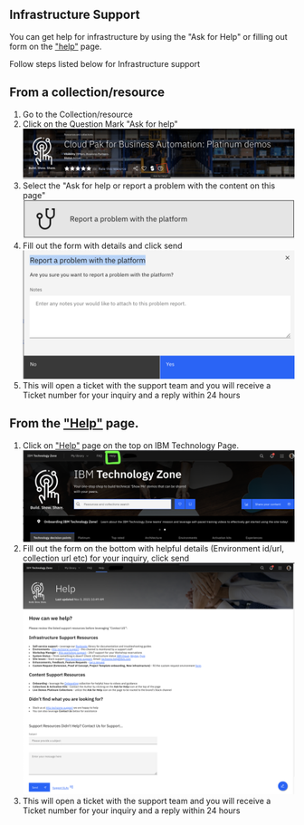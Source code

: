 ## Infrastructure Support

You can get help for infrastructure by using the "Ask for Help" or filling out form on the ["help"](https://techzone.ibm.com/help) page. 

Follow steps listed below for Infrastructure support

## From a collection/resource

1. Go to the Collection/resource
2. Click on the Question Mark "Ask for help" ![Supportaskforhelp](Images/supportaskforhelp.png)
3. Select the "Ask for help or report a problem with the content on this page" ![supporthelpplatform](Images/supporthelpplatform.png)
4. Fill out the form with details and click send ![supportproblemwithplatform](Images/supportproblemwithplatform.png)
5. This will open a ticket with the support team and you will receive a Ticket number for your inquiry and a reply within 24 hours


## From the ["Help"](https://techzone.ibm.com/help) page. 

1. Click on ["Help"](https://techzone.ibm.com/help) page on the top on IBM Technology Page. ![helpitz](Images/helpitz.png)
2. Fill out the form on the bottom with helpful details (Environment id/url, collection url etc) for your inquiry, click send ![helpform](Images/helpform.png)
3. This will open a ticket with the support team and you will receive a Ticket number for your inquiry and a reply within 24 hours
